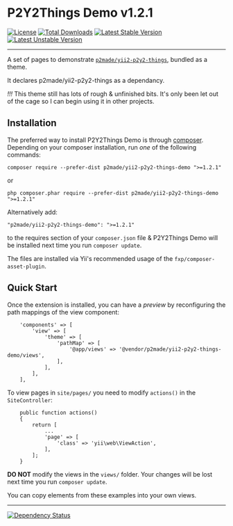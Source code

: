 P2Y2Things Demo v1.2.1
======================

[![License](https://poser.pugx.org/p2made/yii2-p2y2-things-demo/license)](https://packagist.org/packages/p2made/yii2-p2y2-things-demo)
[![Total Downloads](https://poser.pugx.org/p2made/yii2-p2y2-things-demo/downloads)](https://packagist.org/packages/p2made/yii2-p2y2-things-demo)
[![Latest Stable Version](https://poser.pugx.org/p2made/yii2-p2y2-things-demo/v/stable)](https://packagist.org/packages/p2made/yii2-p2y2-things-demo)
[![Latest Unstable Version](https://poser.pugx.org/p2made/yii2-p2y2-things-demo/v/unstable)](https://packagist.org/packages/p2made/yii2-p2y2-things-demo)

---

A set of pages to demonstrate [`p2made/yii2-p2y2-things`](https://github.com/p2made/yii2-p2y2-things), bundled as a theme.

It declares p2made/yii2-p2y2-things as a dependancy.

*!!!* This theme still has lots of rough & unfinished bits. It's only been let out of the cage so I can begin using it in other projects.

Installation
------------

The preferred way to install P2Y2Things Demo is through [composer](http://getcomposer.org/download/).
Depending on your composer installation, run *one* of the following commands:

```
composer require --prefer-dist p2made/yii2-p2y2-things-demo ">=1.2.1"
```

or

```
php composer.phar require --prefer-dist p2made/yii2-p2y2-things-demo ">=1.2.1"
```

Alternatively add:

```
"p2made/yii2-p2y2-things-demo": ">=1.2.1"
```

to the requires section of your `composer.json` file & P2Y2Things Demo will be installed next time you run `composer update`.

The files are installed via Yii's recommended usage of the `fxp/composer-asset-plugin`.

Quick Start
-----------

Once the extension is installed, you can have a *preview* by reconfiguring the path mappings of the view component:

```
	'components' => [
		'view' => [
			'theme' => [
				'pathMap' => [
					'@app/views' => '@vendor/p2made/yii2-p2y2-things-demo/views',
				],
			],
		],
	],
```

To view pages in `site/pages/` you need to modify `actions()` in the `SiteController`:

```
	public function actions()
	{
		return [
			...
			'page' => [
				'class' => 'yii\web\ViewAction',
			],
		];
	}
```

**DO NOT** modify the views in the  `views/` folder. Your changes will be lost next time you run `composer update`.

You can copy elements from these examples into your own views.

---
[![Dependency Status](https://www.versioneye.com/user/projects/56e14929df573d0048dafebb/badge.svg?style=flat)](https://www.versioneye.com/user/projects/56e14929df573d0048dafebb)
